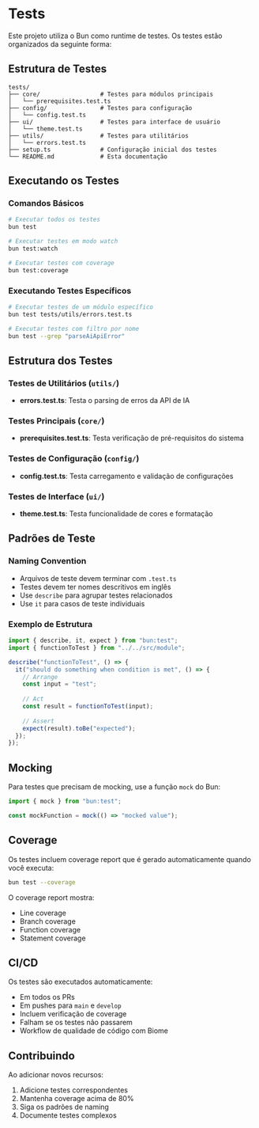# Tests

Este projeto utiliza o Bun como runtime de testes. Os testes estão organizados da seguinte forma:

## Estrutura de Testes

```
tests/
├── core/                 # Testes para módulos principais
│   └── prerequisites.test.ts
├── config/               # Testes para configuração
│   └── config.test.ts
├── ui/                   # Testes para interface de usuário
│   └── theme.test.ts
├── utils/                # Testes para utilitários
│   └── errors.test.ts
├── setup.ts              # Configuração inicial dos testes
└── README.md             # Esta documentação
```

## Executando os Testes

### Comandos Básicos

```bash
# Executar todos os testes
bun test

# Executar testes em modo watch
bun test:watch

# Executar testes com coverage
bun test:coverage
```

### Executando Testes Específicos

```bash
# Executar testes de um módulo específico
bun test tests/utils/errors.test.ts

# Executar testes com filtro por nome
bun test --grep "parseAiApiError"
```

## Estrutura dos Testes

### Testes de Utilitários (`utils/`)
- **errors.test.ts**: Testa o parsing de erros da API de IA

### Testes Principais (`core/`)
- **prerequisites.test.ts**: Testa verificação de pré-requisitos do sistema

### Testes de Configuração (`config/`)
- **config.test.ts**: Testa carregamento e validação de configurações

### Testes de Interface (`ui/`)
- **theme.test.ts**: Testa funcionalidade de cores e formatação

## Padrões de Teste

### Naming Convention
- Arquivos de teste devem terminar com `.test.ts`
- Testes devem ter nomes descritivos em inglês
- Use `describe` para agrupar testes relacionados
- Use `it` para casos de teste individuais

### Exemplo de Estrutura

```typescript
import { describe, it, expect } from "bun:test";
import { functionToTest } from "../../src/module";

describe("functionToTest", () => {
  it("should do something when condition is met", () => {
    // Arrange
    const input = "test";
    
    // Act
    const result = functionToTest(input);
    
    // Assert
    expect(result).toBe("expected");
  });
});
```

## Mocking

Para testes que precisam de mocking, use a função `mock` do Bun:

```typescript
import { mock } from "bun:test";

const mockFunction = mock(() => "mocked value");
```

## Coverage

Os testes incluem coverage report que é gerado automaticamente quando você executa:

```bash
bun test --coverage
```

O coverage report mostra:
- Line coverage
- Branch coverage
- Function coverage
- Statement coverage

## CI/CD

Os testes são executados automaticamente:
- Em todos os PRs
- Em pushes para `main` e `develop`
- Incluem verificação de coverage
- Falham se os testes não passarem
- Workflow de qualidade de código com Biome

## Contribuindo

Ao adicionar novos recursos:
1. Adicione testes correspondentes
2. Mantenha coverage acima de 80%
3. Siga os padrões de naming
4. Documente testes complexos